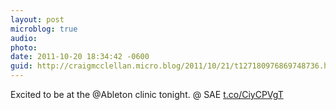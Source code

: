 ```yaml
---
layout: post
microblog: true
audio: 
photo: 
date: 2011-10-20 18:34:42 -0600
guid: http://craigmcclellan.micro.blog/2011/10/21/t127180976869748736.html
---
```

Excited to be at the @Ableton clinic tonight.   @ SAE [t.co/CiyCPVgT](http://t.co/CiyCPVgT)
